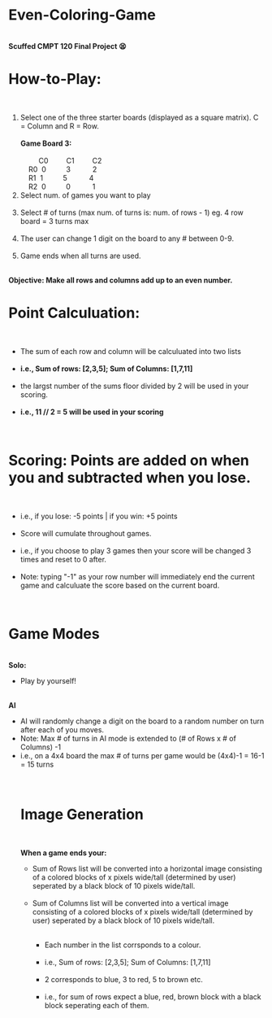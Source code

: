 # Even-Coloring-Game 
<br>
<b> Scuffed CMPT 120 Final Project 😫 </b> 
<br>

# How-to-Play: 

<br> 
<ol>
<li> Select one of the three starter boards (displayed as a square matrix). C = Column and R = Row.
<br><br>
 <b> Game Board 3: </b>
<br>
 <br>&nbsp;&nbsp;&nbsp;&nbsp;&nbsp;&nbsp;&nbsp;&nbsp;&nbsp;C0 &nbsp;&nbsp;&nbsp;&nbsp;&nbsp;&nbsp;&nbsp;&nbsp;C1 &nbsp;&nbsp;&nbsp;&nbsp;&nbsp;&nbsp;&nbsp;           C2 <br> 
&nbsp;&nbsp;&nbsp;&nbsp;R0&nbsp; 0 &nbsp;&nbsp;&nbsp;&nbsp;&nbsp;&nbsp;&nbsp;&nbsp; 3 &nbsp;&nbsp;&nbsp;&nbsp;&nbsp;&nbsp;&nbsp;&nbsp;&nbsp; 2 <br>
&nbsp;&nbsp;&nbsp;&nbsp;R1&nbsp; 1 &nbsp;&nbsp;&nbsp;&nbsp;&nbsp;&nbsp;&nbsp;&nbsp; 5 &nbsp;&nbsp;&nbsp;&nbsp;&nbsp;&nbsp;&nbsp;&nbsp;&nbsp; 4 <br>
&nbsp;&nbsp;&nbsp;&nbsp;R2&nbsp; 0 &nbsp;&nbsp;&nbsp;&nbsp;&nbsp;&nbsp;&nbsp;&nbsp; 0 &nbsp;&nbsp;&nbsp;&nbsp;&nbsp;&nbsp;&nbsp;&nbsp;&nbsp; 1 <br> 
</li>
<li> Select num. of games you want to play </li> 
<br>
<li> Select # of turns (max num. of turns is: num. of rows - 1) eg. 4 row board = 3 turns max </li>
<br>
<li> The user can change 1 digit on the board to any # between 0-9. </li>
<br>
<li> Game ends when all turns are used. </li>
<br>
 </ol> 
<b> Objective: Make all rows and columns add up to an even number. </b> 
<br> 

# Point Calculuation: 
<br>
<ul>
 <li> The sum of each row and column will be calculuated into two lists </li>
<br>
 <li><b> i.e., Sum of rows: [2,3,5]; Sum of Columns: [1,7,11] </b> </li> 
<br>
 <li> the largst number of the sums floor divided by 2 will be used in your scoring. </li> 
<br>
 <li><b> i.e., 11 // 2 = 5 will be used in your scoring </b> </li>
</ul>
<br>

# Scoring: Points are added on when you and subtracted when you lose.
<br>
<ul>
 <li> i.e., if you lose: -5 points | if you win: +5 points </li> 
<br>
 <li> Score will cumulate throughout games. </li>
<br>
<li> i.e., if you choose to play 3 games then your score will be changed 3 times and reset to 0 after. </li>
<br>
<li> Note: typing "-1" as your row number will immediately end the current game and calculuate the score based on the current board. </li> 
</ul> 
<br>

# Game Modes
<br>
<b> Solo: </b>
<ul>
 <li> Play by yourself! </li>
</ul>
<br> 
<b> AI </b>
<ul>
 <li> AI will randomly change a digit on the board to a random number on turn after each of you moves. </li>
 <li> Note: Max # of turns in AI mode is extended to (# of Rows x # of Columns) -1 </li>
 <li>i.e., on a 4x4 board the max # of turns per game would be (4x4)-1 = 16-1 = 15 turns </li>
<br><br>


# Image Generation
<br>

<b> When a game ends your: </b>
<br>
<ul>
<li> Sum of Rows list will be converted into a horizontal image consisting of a colored blocks of x pixels wide/tall (determined by user) seperated by a black block of 10 pixels wide/tall. </li>
<br> 
<li> Sum of Columns list will be converted into a vertical image consisting of a colored blocks of x pixels wide/tall (determined by user) seperated by a black block of 10 pixels wide/tall. </li>
<br>
<ul>
 <li> Each number in the list corrsponds to a colour. </li>
<br>
 <li> i.e., Sum of rows: [2,3,5]; Sum of Columns: [1,7,11] </li>
<br>
 <li> 2 corresponds to blue, 3 to red, 5 to brown etc. </li>
<br>
<li> i.e., for sum of rows expect a blue, red, brown block with a black block seperating each of them. </li>



